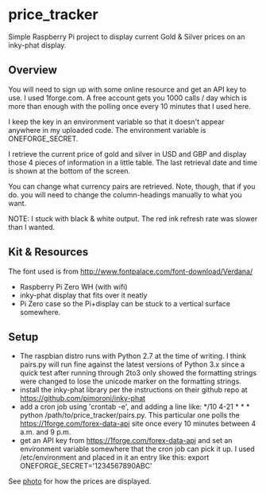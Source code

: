 # price_tracker

Simple Raspberry Pi project to display current Gold & Silver prices on an
inky-phat display.
    
## Overview

You will need to sign up with some online resource and get an API key to use.
I used 1forge.com. A free account gets you 1000 calls / day which is more than enough with the polling once every
10 minutes that I used here.

I keep the key in an environment variable so that it doesn't appear anywhere in my uploaded code. The environment
variable is ONEFORGE_SECRET.

I retrieve the current price of gold and silver in USD and GBP and display those 4 pieces of information in a little
table. The last retrieval date and time is shown at the bottom of the screen.

You can change what currency pairs are retrieved. 
Note, though, that if you do. you will need to change the column-headings manually to what you want.

NOTE: I stuck with black & white output. The red ink refresh rate was slower than I wanted.

## Kit & Resources

The font used is from http://www.fontpalace.com/font-download/Verdana/

* Raspberry Pi Zero WH (with wifi)
* inky-phat display that fits over it neatly
* Pi Zero case so the Pi+display can be stuck to a vertical surface somewhere.
    
## Setup

* The raspbian distro runs with Python 2.7 at the time of writing. I think pairs.py will run fine against the latest versions of Python 3.x since a quick test after running through 2to3 only showed the formatting strings were changed to lose the unicode marker on the formatting strings.
* install the inky-phat library per the instructions on their github repo at https://github.com/pimoroni/inky-phat
* add a cron job using 'crontab -e', and adding a line like: */10 4-21 * * * python /path/to/price_tracker/pairs.py. This particular one polls the https://1forge.com/forex-data-api site once every 10 minutes between 4 a.m. and 9 p.m.
* get an API key from https://1forge.com/forex-data-api and set an environment variable somewhere that the cron job can pick it up. I used /etc/environment and placed in it an entry like this: export ONEFORGE_SECRET='1234567890ABC'
    
See [photo](./price_tracker.jpg) for how the prices are displayed.
